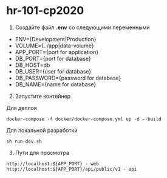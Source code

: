 # hr-101-cp2020

1. Создайте файл **.env** со следующими переменными
* ENV={Development|Production}
* VOLUME={../app|data-volume}
* APP_PORT={port for application}
* DB_PORT={port for database}
* DB_HOST=db
* DB_USER={user for database}
* DB_PASSWORD={password for database}
* DB_NAME={name for database}

2. Запустите контейнер  

Для деплоя
```
docker-compose -f docker/docker-compose.yml up -d --build
```
Для локальной разработки
```
sh run-dev.sh
```

3. Пути для просмотра
```
http://localhost:${APP_PORT} - web
http://localhost:${APP_PORT}/api/public/v1 - api
```